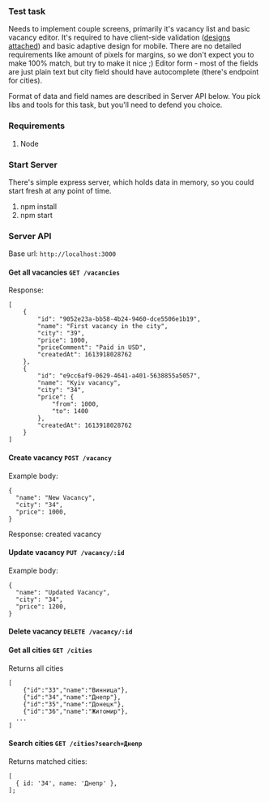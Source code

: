 ### Test task
Needs to implement couple screens, primarily it's vacancy list and basic vacancy editor.
It's required to have client-side validation ([designs attached](https://www.figma.com/file/niNe49pH6z3TzlXGsnTKd7/)) and basic adaptive design for mobile.
There are no detailed requirements like amount of pixels for margins, so we don't expect you to make 100% match, but try to make it nice ;)
Editor form - most of the fields are just plain text but city field should have autocomplete (there's endpoint for cities).

Format of data and field names are described in Server API below.
You pick libs and tools for this task, but you'll need to defend you choice.

### Requirements
1. Node

### Start Server
There's simple express server, which holds data in memory, so you could start fresh at any point of time.

1. npm install
2. npm start

### Server API
Base url: `http://localhost:3000`

#### Get all vacancies `GET /vacancies`

Response:
```
[
    {
        "id": "9052e23a-bb58-4b24-9460-dce5506e1b19",
        "name": "First vacancy in the city",
        "city": "39",
        "price": 1000,
        "priceComment": "Paid in USD",
        "createdAt": 1613918028762
    },
    {
        "id": "e9cc6af9-0629-4641-a401-5638855a5057",
        "name": "Kyiv vacancy",
        "city": "34",
        "price": {
            "from": 1000,
            "to": 1400
        },
        "createdAt": 1613918028762
    }
]
```


#### Create vacancy `POST /vacancy`

Example body:
```
{
  "name": "New Vacancy",
  "city": "34",
  "price": 1000,
}
```

Response: created vacancy

#### Update vacancy `PUT /vacancy/:id`

Example body:
```
{
  "name": "Updated Vacancy",
  "city": "34",
  "price": 1200,
}
```

#### Delete vacancy `DELETE /vacancy/:id`

#### Get all cities `GET /cities`

Returns all cities
```
[
	{"id":"33","name":"Винница"},
	{"id":"34","name":"Днепр"},
	{"id":"35","name":"Донецк"},
	{"id":"36","name":"Житомир"},
  ...
]
```

#### Search cities `GET /cities?search=Днепр`

Returns matched cities:
```
[
  { id: '34', name: 'Днепр' },
];
```